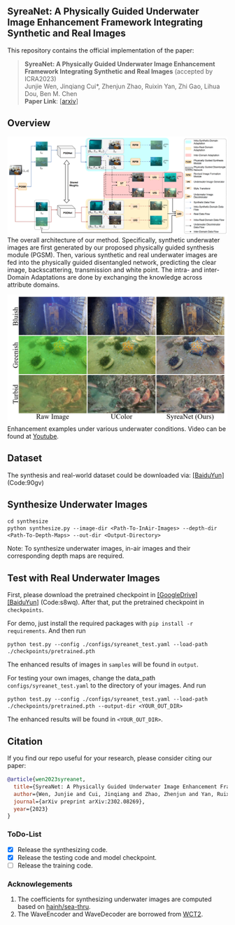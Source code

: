 ## SyreaNet: A Physically Guided Underwater Image Enhancement Framework Integrating Synthetic and Real Images

This repository contains the official implementation of the paper:

> **SyreaNet: A Physically Guided Underwater Image Enhancement Framework Integrating Synthetic and Real Images** (accepted by ICRA2023)<br>
> Junjie Wen, Jinqiang Cui*, Zhenjun Zhao, Ruixin Yan, Zhi Gao, Lihua Dou, Ben M. Chen <br>
> **Paper Link**: [[arxiv](https://arxiv.org/pdf/2302.08269.pdf)]


## Overview
![overall_arch](./figs/fig-overall_arch.png)
The overall architecture of our method. Specifically, synthetic underwater images are first generated by our proposed physically guided synthesis module (PGSM). Then, various synthetic and real underwater images are fed into the physically guided disentangled network, predicting the clear image, backscattering, transmission and white point. The intra- and inter- Domain Adaptations are done by exchanging the knowledge across attribute domains.

![demo](./figs/fig-demo.png)
Enhancement examples under various underwater conditions. Video can be found at [Youtube](https://www.youtube.com/watch?v=DyOktx7_9JQ).


## Dataset
The synthesis and real-world dataset could be downloaded via:
[[BaiduYun]](https://pan.baidu.com/s/1iVAR_hSVmLMyrWcjm4HbbA) (Code:90gv)

## Synthesize Underwater Images
```shell
cd synthesize
python synthesize.py --image-dir <Path-To-InAir-Images> --depth-dir <Path-To-Depth-Maps> --out-dir <Output-Directory>
```
Note: To synthesize underwater images, in-air images and their corresponding depth maps are required.

## Test with Real Underwater Images
First, please download the pretrained checkpoint in [[GoogleDrive]](https://drive.google.com/file/d/1xGrq2jMpdM4mbgDfS4K_cfaeRiEqcgjZ/view?usp=sharing) [[BaiduYun]](https://pan.baidu.com/s/1x9x41K55j54D_2NmuEM4mQ) (Code:s8wq). After that, put the pretrained checkpoint in `checkpoints`.

For demo, just install the required packages with ``pip install -r requirements``. And then run
```shell
python test.py --config ./configs/syreanet_test.yaml --load-path ./checkpoints/pretrained.pth
```
The enhanced results of images in `samples` will be found in `output`.

For testing your own images, change the data_path `configs/syreanet_test.yaml` to the directory of your images. And run
```shell
python test.py --config ./configs/syreanet_test.yaml --load-path ./checkpoints/pretrained.pth --output-dir <YOUR_OUT_DIR>
```
The enhanced results will be found in `<YOUR_OUT_DIR>`.


## Citation
If you find our repo useful for your research, please consider citing our paper:

```bibtex
@article{wen2023syreanet,
  title={SyreaNet: A Physically Guided Underwater Image Enhancement Framework Integrating Synthetic and Real Images},
  author={Wen, Junjie and Cui, Jinqiang and Zhao, Zhenjun and Yan, Ruixin and Gao, Zhi and Dou, Lihua and Chen, Ben M},
  journal={arXiv preprint arXiv:2302.08269},
  year={2023}
}
```

### ToDo-List
* [x] Release the synthesizing code.
* [x] Release the testing code and model checkpoint.
* [ ] Release the training code.

### Acknowlegements
1. The coefficients for synthesizing underwater images are computed based on [hainh/sea-thru](https://github.com/hainh/sea-thru.git).
2. The WaveEncoder and WaveDecoder are borrowed from [WCT2](https://github.com/clovaai/WCT2).